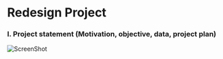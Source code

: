 # Redesign Project
### I.	Project statement (Motivation, objective, data, project plan)
![ScreenShot](https://user-images.githubusercontent.com/32223677/32389342-a2199960-c087-11e7-82e9-c8b90afb47fb.png)
